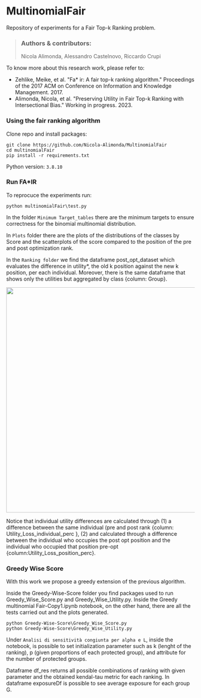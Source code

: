 # MultinomialFair
Repository of experiments for a Fair Top-k Ranking problem.

> ### Authors & contributors:
> Nicola Alimonda, Alessandro Castelnovo, Riccardo Crupi

To know more about this research work, please refer to:

- Zehlike, Meike, et al. "Fa* ir: A fair top-k ranking algorithm." Proceedings of the 2017 ACM on Conference on Information and Knowledge Management. 2017.
- Alimonda, Nicola, et al. "Preserving Utility in Fair Top-k Ranking with Intersectional Bias." Working in progress. 2023.


### Using the fair ranking algorithm
Clone repo and install packages:
```
git clone https://github.com/Nicola-Alimonda/MultinomialFair
cd multinomialFair
pip install -r requirements.txt
```

Python version: `3.8.10`

### Run FA*IR

To reprocuce the experiments run:
```
python multinomialFair\test.py
```
In the folder `Minimum Target_tables` there are the minimum targets to ensure correctness for the binomial multinomial distribution.

In `Plots` folder there are the plots of the distributions of the classes by Score and the scatterplots of the score compared to the position of the pre and post optimization rank.

In the `Ranking folder` we find the dataframe post_opt_dataset which evaluates the difference in utility*, the old k position against the new k position, per each individual. Moreover, there is the same dataframe that shows only the utilities but aggregated by class {column: Group}.

<img src="https://user-images.githubusercontent.com/92302358/220327881-52c5acc0-0a92-418d-a3e8-d26b921c8839.png" width="600" height="600">

Notice that individual utility differences are calculated through (1) a difference between the same individual (pre and post rank {column: Utility_Loss_individual_perc },
(2) and calculated through a difference between the individual who occupies the post opt position and the individual who occupied that position pre-opt {column:Utility_Loss_position_perc}.


### Greedy Wise Score
With this work we propose a greedy extension of the previous algorithm.

Inside the Greedy-Wise-Score folder you find packages used to run Greedy_Wise_Score.py and Greedy_Wise_Utility.py. Inside the Greedy multinomial Fair-Copy1.ipynb notebook, on the other hand, there are all the tests carried out and the plots generated.

```
python Greedy-Wise-Score\Greedy_Wise_Score.py 
python Greedy-Wise-Score\Greedy_Wise_Utility.py
```

Under `Analisi di sensitività congiunta per alpha e L`, inside the notebook, is possible to set initialization parameter such as k (lenght of the ranking), p (given proportions of each protected group), and attribute for the number of protected groups.

Dataframe df_res returns all possible combinations of ranking with given parameter and the obtained kendal-tau metric for each ranking.
In dataframe exposureDf is possible to see average exposure for each group G. 
